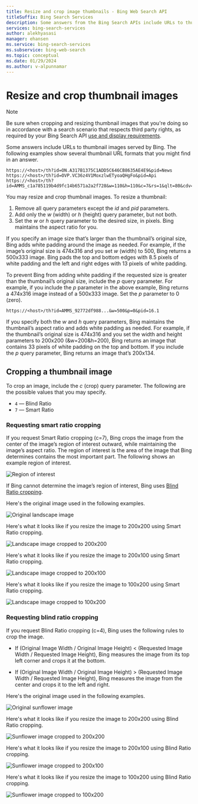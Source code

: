 ```yaml
---
title: Resize and crop image thumbnails - Bing Web Search API
titleSuffix: Bing Search Services
description: Some answers from the Bing Search APIs include URLs to thumbnail images served by Bing, which you can resize and crop, and may contain query parameters.
services: bing-search-services
author: alekhyasasi
manager: ehansen
ms.service: bing-search-services
ms.subservice: bing-web-search
ms.topic: conceptual
ms.date: 01/29/2024
ms.author: v-alpunnamar
---
```


# Resize and crop thumbnail images

> [!NOTE]
> Be sure when cropping and resizing thumbnail images that you're doing so in accordance with a search scenario that respects third party rights, as required by your Bing Search API [use and display requirements](use-display-requirements.md).

Some answers include URLs to thumbnail images served by Bing. The following examples show several thumbnail URL formats that you might find in an answer.

```curl
https://<host>/th?id=ON.A317B1375C1ADD5C646CB8635AE4E9&pid=News
https://<host>/th?id=OVP.VC36z4V1MoxzlwETyoaQHgFo&pid=Api
https://<host>/th?id=AMMS_c1a785119b4d9fc14b6571a2a2f728&w=110&h=110&c=7&rs=1&qlt=80&cdv=1&pid=16.1
```

You may resize and crop thumbnail images. To resize a thumbnail:

1. Remove all query parameters except the *id* and *pid* parameters.
2. Add only the *w* (width) or *h* (height) query parameter, but not both.
3. Set the *w* or *h* query parameter to the desired size, in pixels. Bing maintains the aspect ratio for you.

If you specify an image size that’s larger than the thumbnail’s original size, Bing adds white padding around the image as needed. For example, if the image’s original size is 474x316 and you set *w* (width) to 500, Bing returns a 500x333 image. Bing pads the top and bottom edges with 8.5 pixels of white padding and the left and right edges with 13 pixels of white padding.

To prevent Bing from adding white padding if the requested size is greater than the thumbnail’s original size, include the *p* query parameter. For example, if you include the *p* parameter in the above example, Bing returns a 474x316 image instead of a 500x333 image. Set the *p* parameter to 0 (zero).

```curl
https://<host>/th?id=AMMS_92772df988...&w=500&p=0&pid=16.1
```

If you specify both the *w* and *h* query parameters, Bing maintains the thumbnail’s aspect ratio and adds white padding as needed. For example, if the thumbnail’s original size is 474x316 and you set the width and height parameters to 200x200 (&w=200&h=200), Bing returns an image that contains 33 pixels of white padding on the top and bottom. If you include the *p* query parameter, Bing returns an image that’s 200x134.

## Cropping a thumbnail image

To crop an image, include the *c* (crop) query parameter. The following are the possible values that you may specify.

- `4` &mdash; Blind Ratio  
- `7` &mdash; Smart Ratio  

### Requesting smart ratio cropping

If you request Smart Ratio cropping (c=7), Bing crops the image from the center of the image’s region of interest outward, while maintaining the image’s aspect ratio. The region of interest is the area of the image that Bing determines contains the most important part. The following shows an example region of interest.

![Region of interest](media/resize-crop/bing-resize-crop-regionofinterest.png)

If Bing cannot determine the image’s region of interest, Bing uses [Blind Ratio cropping](#requesting-blind-ratio-cropping).

Here's the original image used in the following examples.

![Original landscape image](media/resize-crop/bing-resize-crop-landscape.png)

Here's what it looks like if you resize the image to 200x200 using Smart Ratio cropping.
  
![Landscape image cropped to 200x200](media/resize-crop/bing-resize-crop-landscape200x200c7.png)
  
Here's what it looks like if you resize the image to 200x100 using Smart Ratio cropping.

![Landscape image cropped to 200x100](media/resize-crop/bing-resize-crop-landscape200x100c7.png)
  
Here's what it looks like if you resize the image to 100x200 using Smart Ratio cropping.
  
![Landscape image cropped to 100x200](media/resize-crop/bing-resize-crop-landscape100x200c7.png)

### Requesting blind ratio cropping

If you request Blind Ratio cropping (c=4), Bing uses the following rules to crop the image.

- If (Original Image Width / Original Image Height) < (Requested Image Width / Requested Image Height), Bing measures the image from its top left corner and crops it at the bottom.  
  
- If (Original Image Width / Original Image Height) > (Requested Image Width / Requested Image Height), Bing measures the image from the center and crops it to the left and right.

Here's the original image used in the following examples.

![Original sunflower image](media/resize-crop/bing-resize-crop-sunflower.png)
  
Here's what it looks like if you resize the image to 200x200 using Blind Ratio cropping.
  
![Sunflower image cropped to 200x200](media/resize-crop/bing-resize-crop-sunflower200x200c4.png)
  
Here's what it looks like if you resize the image to 200x100 using Blind Ratio cropping.
  
![Sunflower image cropped to 200x100](media/resize-crop/bing-resize-crop-sunflower200x100c4.png)
  
Here's what it looks like if you resize the image to 100x200 using Blind Ratio cropping.
  
![Sunflower image cropped to 100x200](media/resize-crop/bing-resize-crop-sunflower100x200c4.png)
